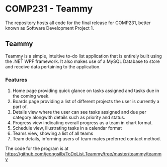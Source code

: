 # COMP231 - Teammy
The repository hosts all code for the final release for COMP231, better known as Software Development Project 1.
## Teammy
Teammy is a simple, intuitive to-do list application that is entirely built using the .NET WPF framework. It also makes 
use of a MySQL Database to store and receive data pertaining to the application.

### Features
1. Home page providing quick glance on tasks assigned and tasks due in the coming week.
2. Boards page providing a list of different projects the user is currently a part of.
3. Details view where the user can see tasks assigned and due per category alongwith details such as priority and status.
4. Progress view indicating overall progress as a team in chart format.
5. Schedule view, illustrating tasks in a calendar format
6. Teams view, showing a list of all teams
7. Team details, informing users of team mates preferred contact method.

The code for the program is at https://github.com/jeongsilb/ToDoList.Teammy/tree/master/teammy/teammy
